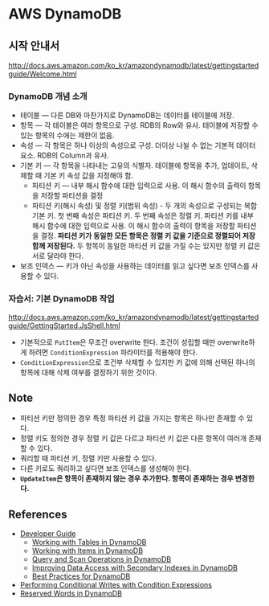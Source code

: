# AWS DynamoDB

## 시작 안내서

http://docs.aws.amazon.com/ko_kr/amazondynamodb/latest/gettingstartedguide/Welcome.html

### DynamoDB 개념 소개

- 테이블 — 다른 DB와 마찬가지로 DynamoDB는 데이터를 테이블에 저장. 
- 항목 — 각 테이블은 여러 항목으로 구성. RDB의 Row와 유사. 테이블에 저장할 수 있는 항목의 수에는 제한이 없음.
- 속성 — 각 항목은 하나 이상의 속성으로 구성. 더이상 나뉠 수 없는 기본적 데이터 요소. RDB의 Column과 유사.
- 기본 키 — 각 항목을 나타내는 고유의 식별자. 테이블에 항목을 추가, 업데이트, 삭제할 때 기본 키 속성 값을 지정해야 함.
  - 파티션 키 — 내부 해시 함수에 대한 입력으로 사용. 이 해시 함수의 출력이 항목을 저장할 파티션을 결정
  - 파티션 키(해시 속성) 및 정렬 키(범위 속성) - 두 개의 속성으로 구성되는 복합 기본 키. 첫 번째 속성은 파티션 키. 두 번째 속성은 정렬 키. 파티션 키를 내부 해시 함수에 대한 입력으로 사용. 이 해시 함수의 출력이 항목을 저장할 파티션을 결정. **파티션 키가 동일한 모든 항목은 정렬 키 값을 기준으로 정렬되어 저장 함께 저장된다.** 두 항목이 동일한 파티션 키 값을 가질 수는 있지만 정렬 키 값은 서로 달라야 한다.
- 보조 인덱스 — 키가 아닌 속성을 사용하는 데이터를 읽고 싶다면 보조 인덱스를 사용할 수 있다.

### 자습서: 기본 DynamoDB 작업

http://docs.aws.amazon.com/ko_kr/amazondynamodb/latest/gettingstartedguide/GettingStarted.JsShell.html

- 기본적으로 `PutItem`은 무조건 overwrite 한다. 조건이 성립할 때만 overwrite하게 하려면 `ConditionExpression` 파라미터를 적용해야 한다.
- `ConditionExpression`으로 조건부 삭제할 수 있지만 키 값에 의해 선택된 하나의 항목에 대해 삭제 여부를 결정하기 위한 것이다.

## Note

- 파티션 키만 정의한 경우 특정 파티션 키 값을 가지는 항목은 하나만 존재할 수 있다.
- 정렬 키도 정의한 경우 정렬 키 값은 다르고 파티션 키 값은 다른 항목이 여러개 존재할 수 있다.
- 쿼리할 때 파티션 키, 정렬 키만 사용할 수 있다.
- 다른 키로도 쿼리하고 싶다면 보조 인덱스를 생성해야 한다.
- **`UpdateItem`은 항목이 존재하지 않는 경우 추가한다. 항목이 존재하는 경우 변경한다.**

## References

- [Developer Guide](http://docs.aws.amazon.com/amazondynamodb/latest/developerguide/Introduction.html)
  - [Working with Tables in DynamoDB](http://docs.aws.amazon.com/amazondynamodb/latest/developerguide/WorkingWithTables.html)
  - [Working with Items in DynamoDB](http://docs.aws.amazon.com/amazondynamodb/latest/developerguide/WorkingWithItems.html#WorkingWithItems.AtomicCounters)
  - [Query and Scan Operations in DynamoDB](http://docs.aws.amazon.com/amazondynamodb/latest/developerguide/QueryAndScan.html)
  - [Improving Data Access with Secondary Indexes in DynamoDB](http://docs.aws.amazon.com/amazondynamodb/latest/developerguide/SecondaryIndexes.html)
  - [Best Practices for DynamoDB](http://docs.aws.amazon.com/amazondynamodb/latest/developerguide/BestPractices.html)
- [Performing Conditional Writes with Condition Expressions](http://docs.aws.amazon.com/amazondynamodb/latest/developerguide/Expressions.SpecifyingConditions.html)
- [Reserved Words in DynamoDB](http://docs.aws.amazon.com/amazondynamodb/latest/developerguide/ReservedWords.html)

